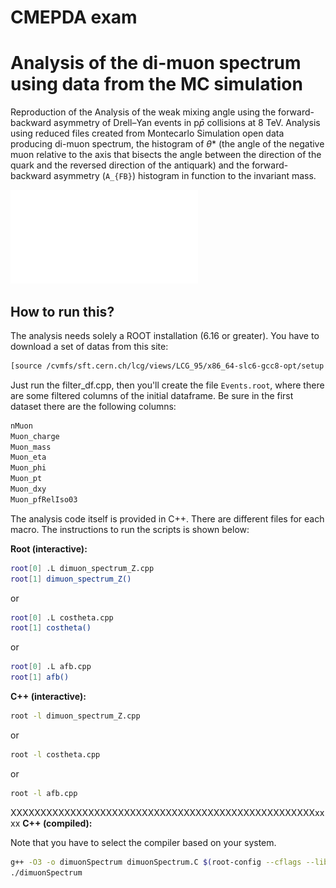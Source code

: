 # CMEPDA exam

# Analysis of the di-muon spectrum using data from the MC simulation

Reproduction of the Analysis of the weak mixing angle using the forward-backward asymmetry of Drell–Yan events in p$\bar{p}$ collisions at 8 TeV.
Analysis using reduced files created from Montecarlo Simulation open data producing di-muon spectrum, the histogram of $\theta$* (the angle of the negative muon relative to the axis that bisects the angle between the direction of the quark and the reversed direction of the antiquark) and the forward-
backward asymmetry (`A_{FB}`) histogram in function to the invariant mass.

![](/images/dimuonspectrumZ/dimuonSpectrum_Z1.pdf)

## How to run this?

The analysis needs solely a ROOT installation (6.16 or greater). You have to download a set of datas from this site:

```bash
[source /cvmfs/sft.cern.ch/lcg/views/LCG_95/x86_64-slc6-gcc8-opt/setup.sh](https://eospublichttp01.cern.ch/eos/opendata/cms/derived-data/NanoAODRun1/01-Jul-22/MonteCarlo11_Summer11LegDR_DYJetsToLL_M-50_7TeV-madgraph-pythia6-tauola)
```

Just run the filter_df.cpp, then you'll create the file `Events.root`, where there are some filtered columns of the initial dataframe. Be sure in the first dataset there are the following columns:

```bash
nMuon
Muon_charge
Muon_mass
Muon_eta
Muon_phi
Muon_pt
Muon_dxy
Muon_pfRelIso03
```

The analysis code itself is provided in C++. There are different files for each macro. The instructions to run the scripts is shown below:

**Root (interactive):**

```bash
root[0] .L dimuon_spectrum_Z.cpp
root[1] dimuon_spectrum_Z()
```
or 

```bash
root[0] .L costheta.cpp
root[1] costheta()
```
or

```bash
root[0] .L afb.cpp
root[1] afb()
```

**C++ (interactive):**

```bash
root -l dimuon_spectrum_Z.cpp
```
or

```bash
root -l costheta.cpp
```
or
```bash
root -l afb.cpp
```

XXXXXXXXXXXXXXXXXXXXXXXXXXXXXXXXXXXXXXXXXXXXXXXXXXXxxxx
**C++ (compiled):**

Note that you have to select the compiler based on your system.

```bash
g++ -O3 -o dimuonSpectrum dimuonSpectrum.C $(root-config --cflags --libs)
./dimuonSpectrum
```
